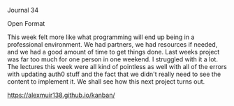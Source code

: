 Journal 34

Open Format

This week felt more like what programming will end up being in a professional environment. We had partners, we had resources if needed, and we had a good amount of time to get things done. Last weeks project was far too much for one person in one weekend. I struggled with it a lot. The lectures this week were all kind of pointless as well with all of the errors with updating auth0 stuff and the fact that we didn't really need to see the content to implement it. We shall see how this next project turns out.

https://alexmuir138.github.io/kanban/